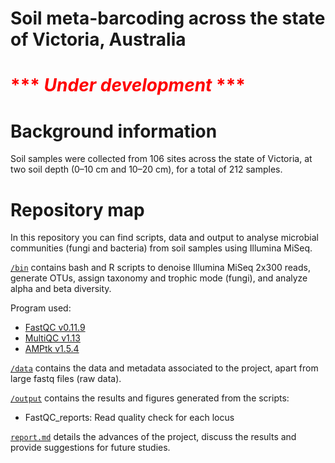 # Soil meta-barcoding across the state of Victoria, Australia

# <span style="color:red">*** *Under development* ***</span>


# Background information

Soil samples were collected from 106 sites across the state of Victoria, at two soil depth (0–10 cm and 10–20 cm), for a total of 212 samples.


# Repository map 

In this repository you can find scripts, data and output to analyse microbial communities (fungi and bacteria) from soil samples using Illumina MiSeq. 


[`/bin`](https://github.com/Royal-Botanic-Gardens-Victoria/VicMicrobiome/tree/main/bin) contains bash and R scripts to denoise Illumina MiSeq 2x300 reads, generate OTUs, assign taxonomy and trophic mode (fungi), and analyze alpha and beta diversity. 

Program used:
- [FastQC v0.11.9](https://www.bioinformatics.babraham.ac.uk/projects/fastqc/)
- [MultiQC v1.13](https://multiqc.info/)
- [AMPtk v1.5.4](https://github.com/nextgenusfs/amptk)

[`/data`](https://github.com/Royal-Botanic-Gardens-Victoria/VicMicrobiome/tree/main/data) contains the data and metadata associated to the project, apart from large fastq files (raw data).

[`/output`](https://github.com/Royal-Botanic-Gardens-Victoria/VicMicrobiome/tree/main/output) contains the results and figures generated from the scripts:
- FastQC_reports: Read quality check for each locus

[`report.md`](https://github.com/Royal-Botanic-Gardens-Victoria/VicMicrobiome/blob/main/report.md) details the advances of the project, discuss the results and provide suggestions for future studies. 